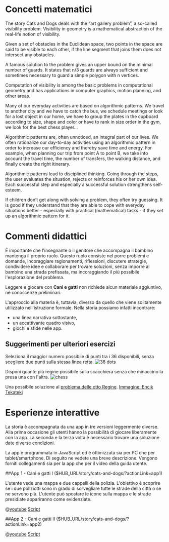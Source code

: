 # Concetti matematici

The story Cats and Dogs deals with the “art gallery problem”, a so-called visibility problem. Visibility in geometry is a mathematical abstraction of the real-life notion of visibility. 

Given a set of obstacles in the Euclidean space, two points in the space are said to be visible to each other, if the line segment that joins them does not intersect any obstacles. 

A famous solution to the problem gives an upper bound on the minimal number of guards. It states that n/3 guards are always sufficient and sometimes necessary to guard a simple polygon with n vertices.

Computation of visibility is among the basic problems in computational geometry and has applications in computer graphics, motion planning, and other areas.

Many of our everyday activities are based on algorithmic patterns. We travel to another city and we have to catch the bus, we schedule meetings or look for a lost object in our home, we have to group the plates in the cupboard according to size, shape and color or have to rank in size order in the gym, we look for the best chess player…

Algorithmic patterns are, often unnoticed, an integral part of our lives. We often rationalize our day-to-day activities using an algorithmic pattern in order to increase our efficiency and thereby save time and energy. For example, when planning our trip from point A to point B, we take into account the travel time, the number of transfers, the walking distance, and finally create the right itinerary.

Algorithmic patterns lead to disciplined thinking. Going through the steps, the user evaluates the situation, rejects or reinforces his or her own idea. Each successful step and especially a successful solution strengthens self-esteem.

If children don’t get along with solving a problem, they often try guessing. It is good if they understand that they are able to cope with everyday situations better - especially with practical (mathematical) tasks - if they set up an algorithmic pattern for it.

# Commenti didattici

È importante che l'insegnante o il genitore che accompagna il bambino mantenga il proprio ruolo. Questo ruolo consiste nel porre problemi e domande, incoraggiare ragionamenti, riflessioni, discutere strategie, condividere idee e collaborare per trovare soluzioni, senza imporre al bambino una strada prefissata, ma incoraggiando il più possibile l'esplorazione del problema.

Leggere e giocare con **Cani e gatti** non richiede alcun materiale aggiuntivo, né conoscenze preliminari.

L'approccio alla materia è, tuttavia, diverso da quello che viene solitamente utilizzato nell'istruzione formale. Nella storia possiamo infatti incontrare:
+ una linea narrativa sottostante,
+ un accattivante quadro visivo,
+ giochi e sfide nelle app. 

## Suggerimenti per ulteriori esercizi 
Seleziona il maggior numero possibile di punti tra i 36 disponibili, senza scegliere due punti sulla stessa linea retta.
![36 dots](/stories/logi-3/img/logi3.png)

Disponi quante più regine possibile sulla scacchiera senza che minaccino la presa una con l'altra. 
![chess](/stories/logi-3/img/sakk.png)

Una possibile soluzione al [problema delle otto Regine](https://en.wikibooks.org/wiki/Puzzles/Chess_puzzles/Eight_Queens). 
[Immagine: Encik Tekateki](https://commons.wikimedia.org/wiki/File:Solution_K_for_8_Queen_Puzzles.png)

# Esperienze interattive

La storia è accompagnata da una app in tre versioni leggermente diverse. Alla prima occasione gli utenti hanno la possibilità di giocare liberamente con la app. La seconda e la terza volta è necessario trovare una soluzione date diverse condizioni. 

La app è programmata in JavaScript ed è ottimizzata sia per PC che per tablet/smartphone. Di seguito ne vedete una breve descrizione. Vengono forniti collegamenti sia per la app che per il video della guida utente. 

##App 1 - Cani e gatti I ($HUB_URL/story/cats-and-dogs/?actionLink=app1)

L'utente vede una mappa e due cappelli della polizia. L'obiettivo è scoprire se i due poliziotti sono in grado di sorvegliare tutte le strade della città o se ne servono più. L'utente può spostare le icone sulla mappa e le strade presidiate appariranno come evidenziate. 

@[youtube](T6k8ftH5jMc?_align-center_)
[Script](/stories/logi-3/transcripts/Script1.pdf)

##App 2 - Cani e gatti II ($HUB_URL/story/cats-and-dogs/?actionLink=app2)


@[youtube](uwkk_lkBqTk?_align-center_)
[Script](/stories/logi-3/transcripts/Script2.pdf)
